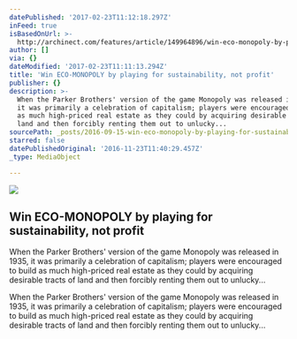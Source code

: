```yaml
---
datePublished: '2017-02-23T11:12:18.297Z'
inFeed: true
isBasedOnUrl: >-
  http://archinect.com/features/article/149964896/win-eco-monopoly-by-playing-for-sustainability-not-profit
author: []
via: {}
dateModified: '2017-02-23T11:11:13.294Z'
title: 'Win ECO-MONOPOLY by playing for sustainability, not profit'
publisher: {}
description: >-
  When the Parker Brothers' version of the game Monopoly was released in 1935,
  it was primarily a celebration of capitalism; players were encouraged to build
  as much high-priced real estate as they could by acquiring desirable tracts of
  land and then forcibly renting them out to unlucky...
sourcePath: _posts/2016-09-15-win-eco-monopoly-by-playing-for-sustainability-not-profit.md
starred: false
datePublishedOriginal: '2016-11-23T11:40:29.457Z'
_type: MediaObject

---
```

<article style=""><img src="https://imgflo.herokuapp.com/graph/2b2431f8e7ba7b0/8adcaff594aeee2faf65d6b352ee47ad/noop.jpg?input=http%3A%2F%2Fcdn.archinect.net%2Fimages%2F1200x%2Fo9%2Fo9c40tuvge1w6yee.jpg" /><h1>Win ECO-MONOPOLY by playing for sustainability, not profit</h1><p>When the Parker Brothers' version of the game Monopoly was released in 1935, it was primarily a celebration of capitalism; players were encouraged to build as much high-priced real estate as they could by acquiring desirable tracts of land and then forcibly renting them out to unlucky...</p></article>

When the Parker Brothers' version of the game Monopoly was released in 1935, it was primarily a celebration of capitalism; players were encouraged to build as much high-priced real estate as they could by acquiring desirable tracts of land and then forcibly renting them out to unlucky...